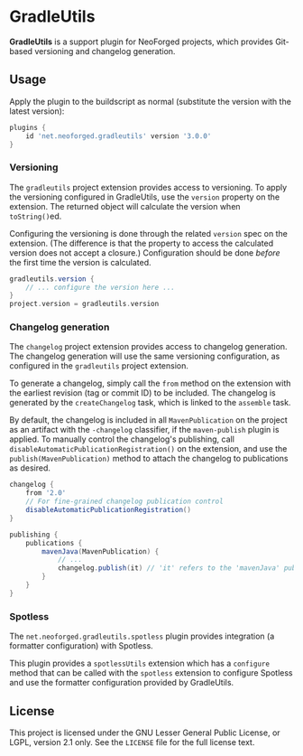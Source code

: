 # GradleUtils

**GradleUtils** is a support plugin for NeoForged projects, which provides Git-based versioning and changelog
generation.

## Usage

Apply the plugin to the buildscript as normal (substitute the version with the latest version):

```gradle
plugins {
    id 'net.neoforged.gradleutils' version '3.0.0'
}
```

### Versioning

The `gradleutils` project extension provides access to versioning. To apply the versioning configured in GradleUtils,
use the `version` property on the extension. The returned object will calculate the version when `toString()`ed.

Configuring the versioning is done through the related `version` spec on the extension. (The difference is that
the property to access the calculated version does not accept a closure.) Configuration should be done _before_ the
first time the version is calculated.

```gradle
gradleutils.version {
    // ... configure the version here ...
}
project.version = gradleutils.version
```

### Changelog generation

The `changelog` project extension provides access to changelog generation. The changelog generation will use the same
versioning configuration, as configured in the `gradleutils` project extension.

To generate a changelog, simply call the `from` method on the extension with the earliest revision (tag or commit ID) to
be included. The changelog is generated by the `createChangelog` task, which is linked to the `assemble` task.

By default, the changelog is included in all `MavenPublication` on the project as an artifact with the `-changelog`
classifier, if the `maven-publish` plugin is applied. To manually control the changelog's publishing, call
`disableAutomaticPublicationRegistration()` on the extension, and use the `publish(MavenPublication)` method to attach
the changelog to publications as desired.

```gradle
changelog {
    from '2.0'
    // For fine-grained changelog publication control
    disableAutomaticPublicationRegistration()
}

publishing {
    publications {
        mavenJava(MavenPublication) {
            // ...
            changelog.publish(it) // 'it' refers to the 'mavenJava' publication
        }
    }
}
```

### Spotless

The `net.neoforged.gradleutils.spotless` plugin provides integration (a formatter configuration) with Spotless.  

This plugin provides a `spotlessUtils` extension which has a `configure` method that can be called with the `spotless` extension to configure Spotless and use the formatter configuration provided by GradleUtils.

## License

This project is licensed under the GNU Lesser General Public License, or LGPL, version 2.1 only. See the `LICENSE` file
for the full license text.
